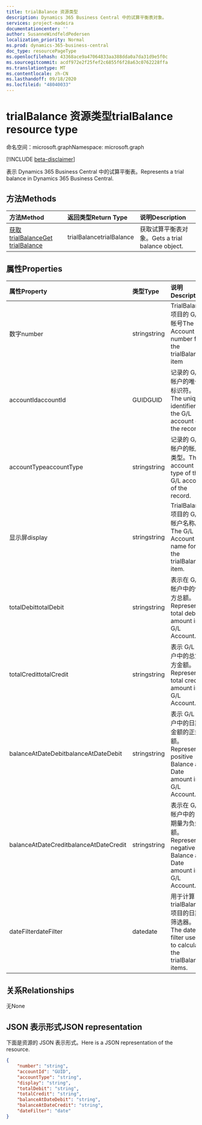 ```yaml
---
title: trialBalance 资源类型
description: Dynamics 365 Business Central 中的试算平衡表对象。
services: project-madeira
documentationcenter: ''
author: SusanneWindfeldPedersen
localization_priority: Normal
ms.prod: dynamics-365-business-central
doc_type: resourcePageType
ms.openlocfilehash: 43368ace9a47064833aa388dda0a7da31d9e5f0c
ms.sourcegitcommit: acdf972e2f25fef2c6855f6f28a63c0762228ffa
ms.translationtype: MT
ms.contentlocale: zh-CN
ms.lasthandoff: 09/18/2020
ms.locfileid: "48040033"
---
```

# <a name="trialbalance-resource-type"></a><span data-ttu-id="18ca1-103">trialBalance 资源类型</span><span class="sxs-lookup"><span data-stu-id="18ca1-103">trialBalance resource type</span></span>

<span data-ttu-id="18ca1-104">命名空间：microsoft.graph</span><span class="sxs-lookup"><span data-stu-id="18ca1-104">Namespace: microsoft.graph</span></span>

[!INCLUDE [beta-disclaimer](../../includes/beta-disclaimer.md)]

<span data-ttu-id="18ca1-105">表示 Dynamics 365 Business Central 中的试算平衡表。</span><span class="sxs-lookup"><span data-stu-id="18ca1-105">Represents a trial balance in Dynamics 365 Business Central.</span></span>

## <a name="methods"></a><span data-ttu-id="18ca1-106">方法</span><span class="sxs-lookup"><span data-stu-id="18ca1-106">Methods</span></span>

| <span data-ttu-id="18ca1-107">方法</span><span class="sxs-lookup"><span data-stu-id="18ca1-107">Method</span></span>       | <span data-ttu-id="18ca1-108">返回类型</span><span class="sxs-lookup"><span data-stu-id="18ca1-108">Return Type</span></span>  |<span data-ttu-id="18ca1-109">说明</span><span class="sxs-lookup"><span data-stu-id="18ca1-109">Description</span></span>|
|:---------------|:--------|:----------|
|[<span data-ttu-id="18ca1-110">获取 trialBalance</span><span class="sxs-lookup"><span data-stu-id="18ca1-110">Get trialBalance</span></span>](../api/dynamics-trialbalance-get.md)|<span data-ttu-id="18ca1-111">trialBalance</span><span class="sxs-lookup"><span data-stu-id="18ca1-111">trialBalance</span></span>|<span data-ttu-id="18ca1-112">获取试算平衡表对象。</span><span class="sxs-lookup"><span data-stu-id="18ca1-112">Gets a trial balance object.</span></span>|

## <a name="properties"></a><span data-ttu-id="18ca1-113">属性</span><span class="sxs-lookup"><span data-stu-id="18ca1-113">Properties</span></span>
| <span data-ttu-id="18ca1-114">属性</span><span class="sxs-lookup"><span data-stu-id="18ca1-114">Property</span></span>     | <span data-ttu-id="18ca1-115">类型</span><span class="sxs-lookup"><span data-stu-id="18ca1-115">Type</span></span>   |<span data-ttu-id="18ca1-116">说明</span><span class="sxs-lookup"><span data-stu-id="18ca1-116">Description</span></span>|
|:---------------|:--------|:----------|
|<span data-ttu-id="18ca1-117">数字</span><span class="sxs-lookup"><span data-stu-id="18ca1-117">number</span></span>|<span data-ttu-id="18ca1-118">string</span><span class="sxs-lookup"><span data-stu-id="18ca1-118">string</span></span>|<span data-ttu-id="18ca1-119">TrialBalance 项目的 G/L 帐号</span><span class="sxs-lookup"><span data-stu-id="18ca1-119">The G/L Account number for the trialBalance item</span></span>|
|<span data-ttu-id="18ca1-120">accountId</span><span class="sxs-lookup"><span data-stu-id="18ca1-120">accountId</span></span>|<span data-ttu-id="18ca1-121">GUID</span><span class="sxs-lookup"><span data-stu-id="18ca1-121">GUID</span></span>|<span data-ttu-id="18ca1-122">记录的 G/L 帐户的唯一标识符。</span><span class="sxs-lookup"><span data-stu-id="18ca1-122">The unique identifier for the G/L account of the record.</span></span>|
|<span data-ttu-id="18ca1-123">accountType</span><span class="sxs-lookup"><span data-stu-id="18ca1-123">accountType</span></span>|<span data-ttu-id="18ca1-124">string</span><span class="sxs-lookup"><span data-stu-id="18ca1-124">string</span></span>|<span data-ttu-id="18ca1-125">记录的 G/L 帐户的帐户类型。</span><span class="sxs-lookup"><span data-stu-id="18ca1-125">The account type of the G/L account of the record.</span></span>|
|<span data-ttu-id="18ca1-126">显示屏</span><span class="sxs-lookup"><span data-stu-id="18ca1-126">display</span></span>|<span data-ttu-id="18ca1-127">string</span><span class="sxs-lookup"><span data-stu-id="18ca1-127">string</span></span>|<span data-ttu-id="18ca1-128">TrialBalance 项目的 G/L 帐户名称。</span><span class="sxs-lookup"><span data-stu-id="18ca1-128">The G/L Account name for the trialBalance item.</span></span>|
|<span data-ttu-id="18ca1-129">totalDebit</span><span class="sxs-lookup"><span data-stu-id="18ca1-129">totalDebit</span></span>|<span data-ttu-id="18ca1-130">string</span><span class="sxs-lookup"><span data-stu-id="18ca1-130">string</span></span>|<span data-ttu-id="18ca1-131">表示在 G/L 帐户中的借方总额。</span><span class="sxs-lookup"><span data-stu-id="18ca1-131">Represents total debit amount in G/L Account.</span></span>|
|<span data-ttu-id="18ca1-132">totalCredit</span><span class="sxs-lookup"><span data-stu-id="18ca1-132">totalCredit</span></span>|<span data-ttu-id="18ca1-133">string</span><span class="sxs-lookup"><span data-stu-id="18ca1-133">string</span></span>|<span data-ttu-id="18ca1-134">表示 G/L 帐户中的总贷方金额。</span><span class="sxs-lookup"><span data-stu-id="18ca1-134">Represents total credit amount in G/L Account.</span></span>|
|<span data-ttu-id="18ca1-135">balanceAtDateDebit</span><span class="sxs-lookup"><span data-stu-id="18ca1-135">balanceAtDateDebit</span></span>|<span data-ttu-id="18ca1-136">string</span><span class="sxs-lookup"><span data-stu-id="18ca1-136">string</span></span>|<span data-ttu-id="18ca1-137">表示 G/L 帐户中的日期金额的正余额。</span><span class="sxs-lookup"><span data-stu-id="18ca1-137">Represents positive Balance at Date amount in G/L Account.</span></span>|
|<span data-ttu-id="18ca1-138">balanceAtDateCredit</span><span class="sxs-lookup"><span data-stu-id="18ca1-138">balanceAtDateCredit</span></span>|<span data-ttu-id="18ca1-139">string</span><span class="sxs-lookup"><span data-stu-id="18ca1-139">string</span></span>|<span data-ttu-id="18ca1-140">表示在 G/L 帐户中的日期量为负余额。</span><span class="sxs-lookup"><span data-stu-id="18ca1-140">Represents negative Balance at Date amount in G/L Account.</span></span>|
|<span data-ttu-id="18ca1-141">dateFilter</span><span class="sxs-lookup"><span data-stu-id="18ca1-141">dateFilter</span></span>|<span data-ttu-id="18ca1-142">date</span><span class="sxs-lookup"><span data-stu-id="18ca1-142">date</span></span>|<span data-ttu-id="18ca1-143">用于计算 trialBalance 项目的日期筛选器。</span><span class="sxs-lookup"><span data-stu-id="18ca1-143">The date filter used to calculate the trialBalance items.</span></span>|


## <a name="relationships"></a><span data-ttu-id="18ca1-144">关系</span><span class="sxs-lookup"><span data-stu-id="18ca1-144">Relationships</span></span>
<span data-ttu-id="18ca1-145">无</span><span class="sxs-lookup"><span data-stu-id="18ca1-145">None</span></span>

## <a name="json-representation"></a><span data-ttu-id="18ca1-146">JSON 表示形式</span><span class="sxs-lookup"><span data-stu-id="18ca1-146">JSON representation</span></span>

<span data-ttu-id="18ca1-147">下面是资源的 JSON 表示形式。</span><span class="sxs-lookup"><span data-stu-id="18ca1-147">Here is a JSON representation of the resource.</span></span>


```json
{
    "number": "string",
    "accountId": "GUID",
    "accountType": "string",
    "display": "string",
    "totalDebit": "string",
    "totalCredit": "string",
    "balanceAtDateDebit": "string",
    "balanceAtDateCredit": "string",
    "dateFilter": "date"
}

```



